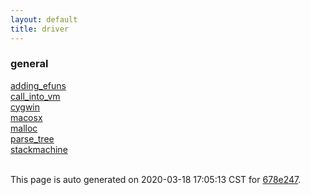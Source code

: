 ```yaml
---
layout: default
title: driver
---
```



### general

<div class='container'>
<div class='row'>
<div class='col-sm-3'>
<div><a href='general/adding_efuns.html'>adding_efuns</a></div>
</div>
<div class='col-sm-3'>
<div><a href='general/call_into_vm.html'>call_into_vm</a></div>
</div>
<div class='col-sm-3'>
<div><a href='general/cygwin.html'>cygwin</a></div>
</div>
<div class='col-sm-3'>
<div><a href='general/macosx.html'>macosx</a></div>
</div>
</div>
<div class='row'>
<div class='col-sm-3'>
<div><a href='general/malloc.html'>malloc</a></div>
</div>
<div class='col-sm-3'>
<div><a href='general/parse_tree.html'>parse_tree</a></div>
</div>
<div class='col-sm-3'>
<div><a href='general/stackmachine.html'>stackmachine</a></div>
</div>
<div>&nbsp;</div>
</div>
</div>



This page is auto generated on 2020-03-18 17:05:13 CST for [678e247](https://github.com/fluffos/fluffos/tree/678e247).



